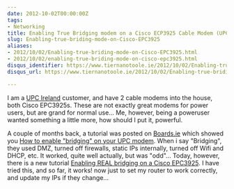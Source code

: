 ```yaml
---
date: 2012-10-02T00:00:00Z
tags:
- Networking
title: Enabling True Bridging modem on a Cisco ECP3925 Cable Modem (UPC Ireland)
slug: Enabling-true-briding-mode-on-Cisco-EPC3925
aliases:
- 2012/10/02/Enabling-true-briding-mode-on-Cisco-EPC3925.html
- 2012/10/02/enabling-true-briding-mode-on-cisco-epc3925.html
disqus_identifier: https://www.tiernanotoole.ie/2012/10/02/Enabling-true-briding-mode-on-Cisco-EPC3925.html
disqus_url: https://www.tiernanotoole.ie/2012/10/02/Enabling-true-briding-mode-on-Cisco-EPC3925.html

---
```

 I am a [UPC Ireland][1] customer, and have 2 cable modems into the house, both Cisco EPC3925s. These are not exactly great modems for power users, but are grand for normal use... Me, however, being a poweruser wanted something a little more, how should I put it, powerful. 

A couple of months back, a tutorial was posted on [Boards.ie][4] which showed you [How to enable "bridging" on your UPC modem][3]. When i say "Bridging", they used DMZ, turned off firewalls, static IPs internally, turned off Wifi and DHCP, etc. It worked, quite well actually, but was "odd"... Today, however, there is a new tutorial [Enabling REAL bridging on a Cisco EPC3925][2]. I have tried this, and so far, it works! now just to set my router to work correctly, and update my IPs if they change... 

[1]:http://www.upc.ie/
[3]:http://www.boards.ie/vbulletin/showthread.php?p=79448674
[2]:http://www.boards.ie/vbulletin/showthread.php?t=2056758726
[4]:http://www.boards.ie